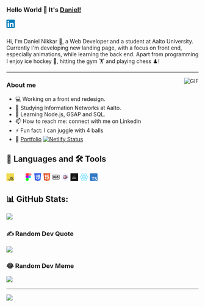 ### Hello World 👋 It's [Daniel!](https://nikkardaniel-portfolio.netlify.app/) <a href="https://www.linkedin.com/in/daniel-nikkar">
<img align="left" alt="Daniel Nikkar" width="22px" src="images/linkedin.png" />
</a>

<br />

<br />

Hi, I'm Daniel Nikkar 🙌, a Web Developer and a student at Aalto University. Currently I'm developing new landing page, with a focus on front end, especially animations, while learning the back end. Apart from programming I enjoy ice hockey 🏒, hitting the gym 🏋️ and playing chess ♟️!

--- 

<img align="right" alt="GIF" src="https://media.giphy.com/media/USV0ym3bVWQJJmNu3N/giphy.gif" />

### About me

- 💻 Working on a front end redesign.
- 🔭 Studying Information Networks at Aalto.
- 🌱 Learning Node.js, GSAP and SQL.
- 📫 How to reach me: connect with me on Linkedin
- ⚡ Fun fact: I can juggle with 4 balls
- 📝 [Portfolio](https://nikkardaniel-portfolio.netlify.app/) [![Netlify Status](https://api.netlify.com/api/v1/badges/d05522c2-dba7-44e6-b4ee-0521734763c8/deploy-status)](https://app.netlify.com/sites/nikkardaniel-portfolio/deploys)

## 💬 Languages and 🛠️ Tools

<code><img height="20" src="images/js.png"></code>
<code><img height="20" src="images/github.png"></code>
<code><img height="20" src="images/figma.png"></code>
<code><img height="20" src="images/css.png"></code>
<code><img height="20" src="images/html.png"></code>
<code><img height="20" src="images/markdown.png"></code>
<code><img height="20" src="images/react-spring.png"></code>
<code><img height="20" src="images/react-router.png"></code>
<code><img height="20" src="images/react.png"></code>
<code><img height="20" src="images/ts.png"></code>


## 📊 GitHub Stats:
![](https://github-readme-stats.vercel.app/api?username=Lolman420&theme=dark&hide_border=false&include_all_commits=false&count_private=false)<br/>

<!--
![](https://github-readme-streak-stats.herokuapp.com/?user=Lolman420&theme=dark&hide_border=false)<br/>
![](https://github-readme-stats.vercel.app/api/top-langs/?username=Lolman420&theme=dark&hide_border=false&include_all_commits=false&count_private=false&layout=compact)
-->

### ✍️ Random Dev Quote
![](https://quotes-github-readme.vercel.app/api?type=horizontal&theme=dark)

### 😂 Random Dev Meme
<img src='https://randommeme-five.vercel.app/' style="height: 400px;"/>

---
[![](https://visitcount.itsvg.in/api?id=Lolman420&icon=0&color=0)](https://visitcount.itsvg.in)

<!-- ![Lolman's github stats](https://github-readme-stats.vercel.app/api?username=lolman420&show_icons=true&hide_border=true) -->
